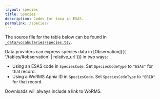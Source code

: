 ```yaml
---
layout: species
title: Species
description: Codes for taxa in ESAS.
permalink: /species/
---
```


The source file for the table below can be found in [`_data/vocabularies/species.tsv`](https://github.com/ices-tools-dev/esas/blob/main/_data/vocabularies/species.tsv).

Data providers can express species data in [Observation]({{ '/tables/#observation' | relative_url }}) in two ways:

- Using an ESAS code in `SpeciesCode`. Set `SpeciesCodeType` to `"ESAS"` for that record.
- Using a WoRMS Aphia ID in `SpeciesCode`. Set `SpeciesCodeType` to `"ERID"` for that record.

Downloads will always include a link to WoRMS.
